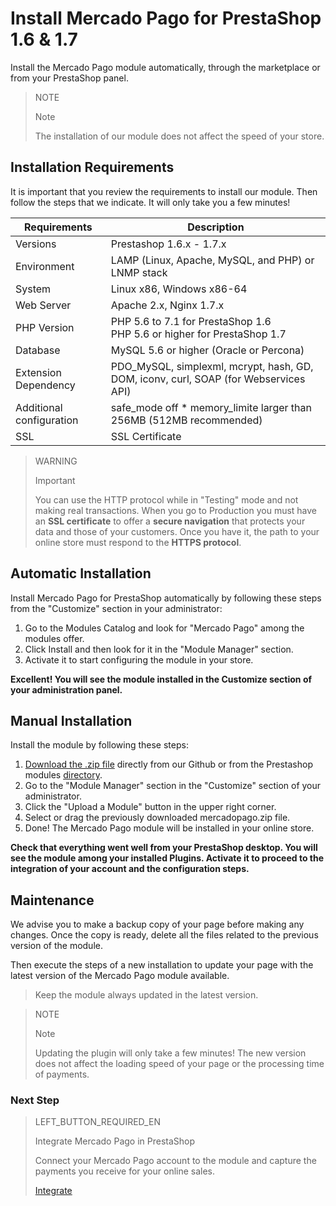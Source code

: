 # Install Mercado Pago for PrestaShop 1.6 & 1.7


Install the Mercado Pago module automatically, through the marketplace or from your PrestaShop panel.

> NOTE
>
> Note
>
> The installation of our module does not affect the speed of your store.

## Installation Requirements

It is important that you review the requirements to install our module. Then follow the steps that we indicate. It will only take you a few minutes!

| Requirements                  | Description                                                                  	                |
|-------------------------------|-----------------------------------------------------------------------------------------------|
| Versions      	            | Prestashop 1.6.x - 1.7.x                                                                      |
| Environment                  	| LAMP (Linux, Apache, MySQL, and PHP) or LNMP stack                                             |
| System                     	| Linux x86, Windows x86-64                                                        	            |
| Web Server                	| Apache 2.x, Nginx 1.7.x                                                               	    |
| PHP Version                 	| PHP 5.6 to 7.1 for PrestaShop 1.6 <br> PHP 5.6 or higher for PrestaShop 1.7                   |
| Database                   	| MySQL 5.6 or higher (Oracle or Percona)                                  	                    |
| Extension Dependency      	| PDO_MySQL, simplexml, mcrypt, hash, GD, DOM, iconv, curl, SOAP (for Webservices API)          |
| Additional configuration      | safe_mode off * memory_limite larger than 256MB (512MB recommended)                           |
| SSL                         	| SSL Certificate  	                                                                            |

> WARNING
>
> Important
>
> You can use the HTTP protocol while in "Testing" mode and not making real transactions. When you go to Production you must have an **SSL certificate** to offer a **secure navigation** that protects your data and those of your customers. Once you have it, the path to your online store must respond to the **HTTPS protocol**.

## Automatic Installation

Install Mercado Pago for PrestaShop automatically by following these steps from the "Customize" section in your administrator:

1. Go to the Modules Catalog and look for "Mercado Pago" among the modules offer.
2. Click Install and then look for it in the "Module Manager" section.
3. Activate it to start configuring the module in your store.

**Excellent! You will see the module installed in the Customize section of your administration panel.**

## Manual Installation

Install the module by following these steps:

1. [Download the .zip file](https://github.com/mercadopago/cart-prestashop-7/raw/master/mercadopago.zip) directly from our Github or from the Prestashop modules [directory](https://addons.prestashop.com/en/payment-card-wallet/23962-mercado-pago.html).
2. Go to the "Module Manager" section in the "Customize" section of your administrator.
3. Click the "Upload a Module" button in the upper right corner.
4. Select or drag the previously downloaded mercadopago.zip file.
5. Done! The Mercado Pago module will be installed in your online store.

**Check that everything went well from your PrestaShop desktop. You will see the module among your installed Plugins. Activate it to proceed to the integration of your account and the configuration steps.**

## Maintenance

We advise you to make a backup copy of your page before making any changes. Once the copy is ready, delete all the files related to the previous version of the module.

Then execute the steps of a new installation to update your page with the latest version of the Mercado Pago module available.

> Keep the module always updated in the latest version.

<span></span>

> NOTE
>
> Note
>
> Updating the plugin will only take a few minutes! The new version does not affect the loading speed of your page or the processing time of payments.

### Next Step

> LEFT_BUTTON_REQUIRED_EN
>
> Integrate Mercado Pago in PrestaShop
>
> Connect your Mercado Pago account to the module and capture the payments you receive for your online sales.
>
> 
> [Integrate](https://www.mercadopago.com.ar/developers/en/guides/plugins/prestashop/integration/)